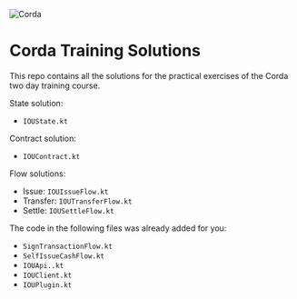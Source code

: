 ![Corda](https://www.corda.net/wp-content/uploads/2016/11/fg005_corda_b.png)

# Corda Training Solutions

This repo contains all the solutions for the practical exercises of the Corda two day 
training course. 

State solution:

* `IOUState.kt`

Contract solution:

* `IOUContract.kt`

Flow solutions:

* Issue: `IOUIssueFlow.kt`
* Transfer: `IOUTransferFlow.kt`
* Settle: `IOUSettleFlow.kt`

The code in the following files was already added for you:

* `SignTransactionFlow.kt`
* `SelfIssueCashFlow.kt`
* `IOUApi..kt`
* `IOUClient.kt`
* `IOUPlugin.kt`
